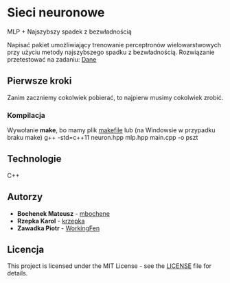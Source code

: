# Sieci neuronowe
MLP + Najszybszy spadek z bezwładnością

Napisać pakiet umożliwiający trenowanie perceptronów wielowarstwowych przy użyciu metody najszybszego spadku z bezwładnością. Rozwiązanie przetestować na zadaniu: 
[Dane](https://archive.ics.uci.edu/ml/datasets/Breast+Cancer+Wisconsin+(Diagnostic))

## Pierwsze kroki
Zanim zaczniemy cokolwiek pobierać, to najpierw musimy cokolwiek zrobić.

### Kompilacja
Wywołanie **make**, bo mamy plik [makefile](https://github.com/WorkingFen/PSZTProject/blob/master/ANN/Code/makefile)
lub
(na Windowsie w przypadku braku make) g++ -std=c++11 neuron.hpp mlp.hpp main.cpp -o pszt
 
## Technologie
C++

## Autorzy
- **Bochenek Mateusz** - [mbochene](https://github.com/mbochene)
- **Rzepka Karol** - [krzepka](https://github.com/krzepka)
- **Zawadka Piotr** - [WorkingFen](https://github.com/WorkingFen)

## Licencja
This project is licensed under the MIT License - see the [LICENSE](LICENSE) file for details.
